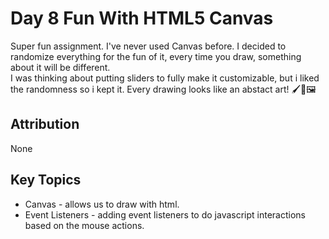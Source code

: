 # Day 8 Fun With HTML5 Canvas

Super fun assignment. I've never used Canvas before. I decided to randomize everything for the fun of it, every time you draw, something about it will be different.  
I was thinking about putting sliders to fully make it customizable, but i liked the randomness so i kept it. Every drawing looks like an abstact art! 🖌️🎨🖼️

## Attribution

None

## Key Topics

* Canvas - allows us to draw with html. 
* Event Listeners - adding event listeners to do javascript interactions based on the mouse actions. 
